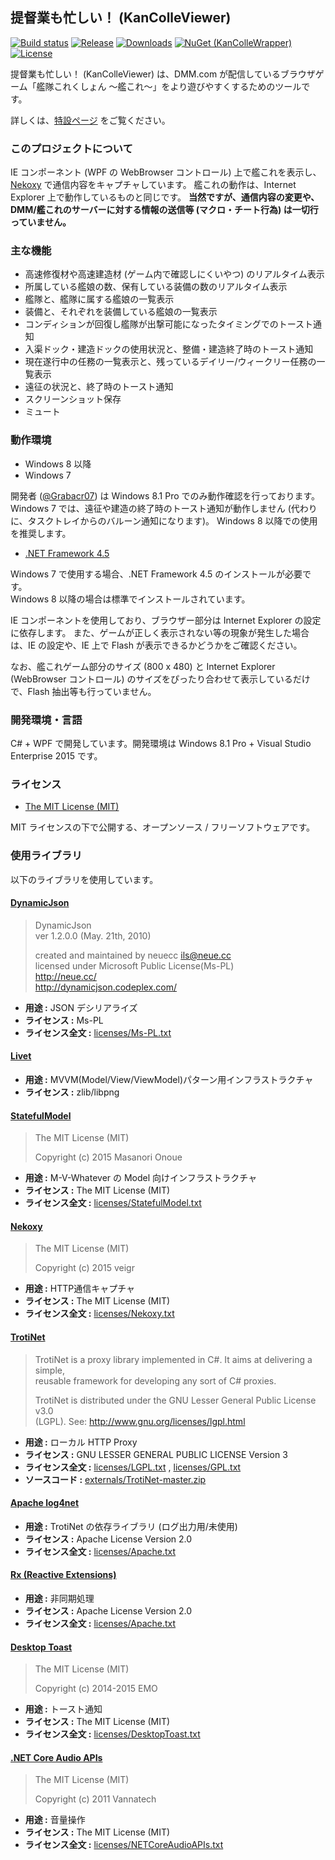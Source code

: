 ﻿提督業も忙しい！ (KanColleViewer)
--

[![Build status](https://ci.appveyor.com/api/projects/status/g76k3nr3qh1v6hsr?svg=true)](https://ci.appveyor.com/project/the-best-flash/kancolleviewer)
[![Release](https://img.shields.io/github/release/the-best-flash/KanColleViewer.svg?style=flat)](https://github.com/the-best-flash/KanColleViewer/releases/latest)
[![Downloads](https://img.shields.io/github/downloads/the-best-flash/KanColleViewer/latest/total.svg?style=flat)](https://github.com/the-best-flash/KanColleViewer/releases/latest)
[![NuGet (KanColleWrapper)](https://img.shields.io/nuget/v/KanColleWrapper.svg?style=flat)](https://www.nuget.org/packages/KanColleWrapper/)
[![License](https://img.shields.io/github/license/the-best-flash/KanColleViewer.svg?style=flat)](https://github.com/the-best-flash/KanColleViewer/blob/develop/LICENSE.txt)


提督業も忙しい！ (KanColleViewer) は、DMM.com が配信しているブラウザゲーム「艦隊これくしょん ～艦これ～」をより遊びやすくするためのツールです。

詳しくは、[特設ページ](http://grabacr.net/kancolleviewer) をご覧ください。



### このプロジェクトについて

IE コンポーネント (WPF の WebBrowser コントロール) 上で艦これを表示し、[Nekoxy](https://github.com/veigr/Nekoxy) で通信内容をキャプチャしています。
艦これの動作は、Internet Explorer 上で動作しているものと同じです。
**当然ですが、通信内容の変更や、DMM/艦これのサーバーに対する情報の送信等 (マクロ・チート行為) は一切行っていません。**


### 主な機能

* 高速修復材や高速建造材 (ゲーム内で確認しにくいやつ) のリアルタイム表示
* 所属している艦娘の数、保有している装備の数のリアルタイム表示
* 艦隊と、艦隊に属する艦娘の一覧表示
* 装備と、それぞれを装備している艦娘の一覧表示
* コンディションが回復し艦隊が出撃可能になったタイミングでのトースト通知
* 入渠ドック・建造ドックの使用状況と、整備・建造終了時のトースト通知
* 現在遂行中の任務の一覧表示と、残っているデイリー/ウィークリー任務の一覧表示
* 遠征の状況と、終了時のトースト通知
* スクリーンショット保存
* ミュート



### 動作環境

* Windows 8 以降
* Windows 7

開発者 ([@Grabacr07](https://twitter.com/Grabacr07)) は Windows 8.1 Pro でのみ動作確認を行っております。
Windows 7 では、遠征や建造の終了時のトースト通知が動作しません (代わりに、タスクトレイからのバルーン通知になります)。 Windows 8 以降での使用を推奨します。

* [.NET Framework 4.5](http://www.microsoft.com/ja-jp/download/details.aspx?id=30653)

Windows 7 で使用する場合、.NET Framework 4.5 のインストールが必要です。  
Windows 8 以降の場合は標準でインストールされています。

IE コンポーネントを使用しており、ブラウザー部分は Internet Explorer の設定に依存します。 また、ゲームが正しく表示されない等の現象が発生した場合は、IE の設定や、IE 上で Flash が表示できるかどうかをご確認ください。

なお、艦これゲーム部分のサイズ (800 x 480) と Internet Explorer (WebBrowser コントロール) のサイズをぴったり合わせて表示しているだけで、Flash 抽出等も行っていません。



### 開発環境・言語

C# + WPF で開発しています。開発環境は Windows 8.1 Pro + Visual Studio Enterprise 2015 です。

### ライセンス

* [The MIT License (MIT)](LICENSE.txt)

MIT ライセンスの下で公開する、オープンソース / フリーソフトウェアです。

### 使用ライブラリ

以下のライブラリを使用しています。

#### [DynamicJson](http://dynamicjson.codeplex.com/)

> DynamicJson  
> ver 1.2.0.0 (May. 21th, 2010)
>
> created and maintained by neuecc <ils@neue.cc>  
> licensed under Microsoft Public License(Ms-PL)  
> http://neue.cc/  
> http://dynamicjson.codeplex.com/

* **用途 :** JSON デシリアライズ
* **ライセンス :** Ms-PL
* **ライセンス全文 :** [licenses/Ms-PL.txt](licenses/Ms-PL.txt)

#### [Livet](http://ugaya40.hateblo.jp/entry/Livet)

* **用途 :** MVVM(Model/View/ViewModel)パターン用インフラストラクチャ
* **ライセンス :** zlib/libpng

#### [StatefulModel](http://ugaya40.hateblo.jp/entry/StatefulModel)

> The MIT License (MIT)
>
> Copyright (c) 2015 Masanori Onoue

* **用途 :** M-V-Whatever の Model 向けインフラストラクチャ
* **ライセンス :** The MIT License (MIT)
* **ライセンス全文 :** [licenses/StatefulModel.txt](licenses/StatefulModel.txt)

#### [Nekoxy](https://github.com/veigr/Nekoxy)

> The MIT License (MIT)
>
> Copyright (c) 2015 veigr

* **用途 :** HTTP通信キャプチャ
* **ライセンス :** The MIT License (MIT)
* **ライセンス全文 :** [licenses/Nekoxy.txt](licenses/Nekoxy.txt)

#### [TrotiNet](https://github.com/krys-g/TrotiNet)

> TrotiNet is a proxy library implemented in C#. It aims at delivering a simple,  
> reusable framework for developing any sort of C# proxies.
>
> TrotiNet is distributed under the GNU Lesser General Public License v3.0  
> (LGPL). See: http://www.gnu.org/licenses/lgpl.html

* **用途 :** ローカル HTTP Proxy
* **ライセンス :** GNU LESSER GENERAL PUBLIC LICENSE Version 3
* **ライセンス全文 :** [licenses/LGPL.txt](licenses/LGPL.txt) , [licenses/GPL.txt](licenses/GPL.txt)
* **ソースコード :** [externals/TrotiNet-master.zip](externals/TrotiNet-master.zip)

#### [Apache log4net](https://logging.apache.org/log4net/)

* **用途 :** TrotiNet の依存ライブラリ (ログ出力用/未使用)
* **ライセンス :** Apache License Version 2.0
* **ライセンス全文 :** [licenses/Apache.txt](licenses/Apache.txt)

#### [Rx (Reactive Extensions)](https://rx.codeplex.com/)

* **用途 :** 非同期処理
* **ライセンス :** Apache License Version 2.0
* **ライセンス全文 :** [licenses/Apache.txt](licenses/Apache.txt)

#### [Desktop Toast](https://github.com/emoacht/DesktopToast)

> The MIT License (MIT)
>
> Copyright (c) 2014-2015 EMO

* **用途 :** トースト通知
* **ライセンス :** The MIT License (MIT)
* **ライセンス全文 :** [licenses/DesktopToast.txt](licenses/DesktopToast.txt)

#### [.NET Core Audio APIs](https://netcoreaudio.codeplex.com/)

> The MIT License (MIT)
>
> Copyright (c) 2011 Vannatech

* **用途 :** 音量操作
* **ライセンス :** The MIT License (MIT)
* **ライセンス全文 :** [licenses/NETCoreAudioAPIs.txt](licenses/NETCoreAudioAPIs.txt)
